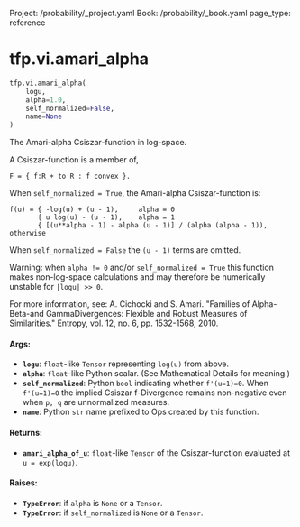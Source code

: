 Project: /probability/_project.yaml
Book: /probability/_book.yaml
page_type: reference
<div itemscope itemtype="http://developers.google.com/ReferenceObject">
<meta itemprop="name" content="tfp.vi.amari_alpha" />
</div>

# tfp.vi.amari_alpha

``` python
tfp.vi.amari_alpha(
    logu,
    alpha=1.0,
    self_normalized=False,
    name=None
)
```

The Amari-alpha Csiszar-function in log-space.

A Csiszar-function is a member of,

```none
F = { f:R_+ to R : f convex }.
```

When `self_normalized = True`, the Amari-alpha Csiszar-function is:

```none
f(u) = { -log(u) + (u - 1),     alpha = 0
       { u log(u) - (u - 1),    alpha = 1
       { [(u**alpha - 1) - alpha (u - 1)] / (alpha (alpha - 1)),    otherwise
```

When `self_normalized = False` the `(u - 1)` terms are omitted.

Warning: when `alpha != 0` and/or `self_normalized = True` this function makes
non-log-space calculations and may therefore be numerically unstable for
`|logu| >> 0`.

For more information, see:
  A. Cichocki and S. Amari. "Families of Alpha-Beta-and GammaDivergences:
  Flexible and Robust Measures of Similarities." Entropy, vol. 12, no. 6, pp.
  1532-1568, 2010.

#### Args:

* <b>`logu`</b>: `float`-like `Tensor` representing `log(u)` from above.
* <b>`alpha`</b>: `float`-like Python scalar. (See Mathematical Details for meaning.)
* <b>`self_normalized`</b>: Python `bool` indicating whether `f'(u=1)=0`. When
    `f'(u=1)=0` the implied Csiszar f-Divergence remains non-negative even
    when `p, q` are unnormalized measures.
* <b>`name`</b>: Python `str` name prefixed to Ops created by this function.


#### Returns:

* <b>`amari_alpha_of_u`</b>: `float`-like `Tensor` of the Csiszar-function evaluated
    at `u = exp(logu)`.


#### Raises:

* <b>`TypeError`</b>: if `alpha` is `None` or a `Tensor`.
* <b>`TypeError`</b>: if `self_normalized` is `None` or a `Tensor`.